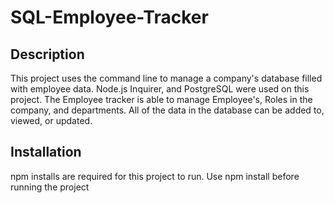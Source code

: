 # SQL-Employee-Tracker

## Description

This project uses the command line to manage a company's database filled with employee data. Node.js Inquirer, and PostgreSQL were used on this project. The Employee tracker is able to manage Employee's, Roles in the company, and departments. All of the data in the database can be added to, viewed, or updated. 

## Installation

npm installs are required for this project to run. Use npm install before running the project
